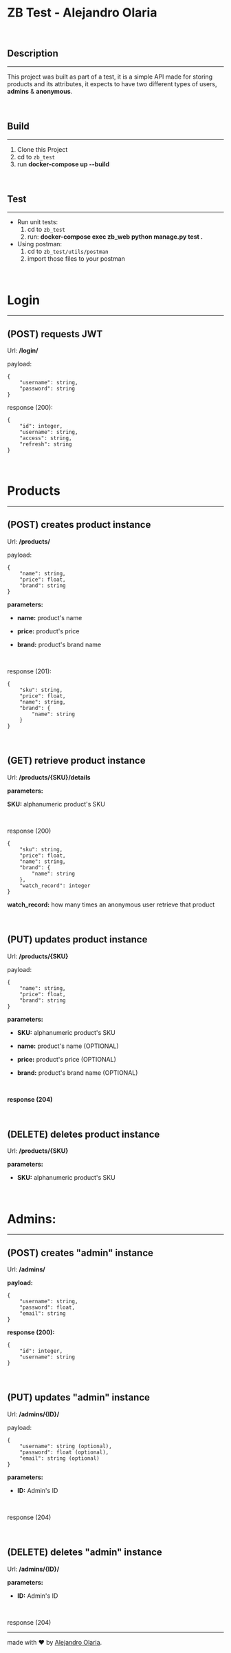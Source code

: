 # ZB Test - Alejandro Olaria
<br/>

## __Description__
---
This project was built as part of a test, it is a simple API made for storing products and its attributes, it expects to have two different types of users, **admins** & **anonymous**.

<br/>

## __Build__
---

1. Clone this Project
2. cd to `zb_test`
3. run __docker-compose up --build__

<br/>

## __Test__
---

* Run unit tests: 
    1. cd to `zb_test`
    2. run: __docker-compose exec zb_web python manage.py test .__
* Using postman:
    1. cd to `zb_test/utils/postman` 
    2. import those files to your postman

<br/>


# __Login__
---
 (POST) requests JWT
---
Url: __/login/__

payload: 

    {
        "username": string,
        "password": string
    }

response (200):

    {
        "id": integer,
        "username": string,
        "access": string,
        "refresh": string
    }

<br/>

# __Products__
---
(POST) creates product instance
---
Url: __/products/__

payload:

    {
        "name": string,
        "price": float,
        "brand": string
    }

__parameters:__

* __name:__ product's name

* __price:__ product's price

* __brand:__ product's brand name

<br/>

response (201):

    {
        "sku": string,
        "price": float,
        "name": string,
        "brand": {
            "name": string
        }
    }

<br/>

(GET) retrieve product instance
---
Url: __/products/{SKU}/details__

__parameters:__

__SKU:__ alphanumeric product's SKU

<br/>

response (200)

    {
        "sku": string,
        "price": float,
        "name": string,
        "brand": {
            "name": string
        },
        "watch_record": integer
    }

__watch_record:__ how many times an anonymous user retrieve that product

<br/>

(PUT) updates product instance
---
Url: __/products/{SKU}__

payload:

    {
        "name": string,
        "price": float,
        "brand": string
    }
__parameters:__

* __SKU:__ alphanumeric product's SKU

* __name:__ product's name (OPTIONAL)

* __price:__ product's price (OPTIONAL)

* __brand:__ product's brand name (OPTIONAL)

<br/>

__response (204)__

<br/>

(DELETE) deletes product instance
---
Url: __/products/{SKU}__

__parameters:__

* __SKU:__ alphanumeric product's SKU

<br/>

# Admins: 
---

(POST) creates "admin" instance
---
Url: __/admins/__

__payload:__

    {
        "username": string,
        "password": float,
        "email": string
    }

__response (200):__

    {
        "id": integer,
        "username": string
    }

<br/>

(PUT) updates "admin" instance
---
Url: __/admins/{ID}/__

payload:

    {
        "username": string (optional),
        "password": float (optional),
        "email": string (optional)
    }

__parameters:__

* __ID:__ Admin's ID

<br>


response (204)

<br/>

(DELETE) deletes "admin" instance
---
Url: __/admins/{ID}/__

__parameters:__

* __ID:__ Admin's ID

<br/>


response (204)

---
made with ❤️ by [Alejandro Olaria](https://github.com/aolaria).